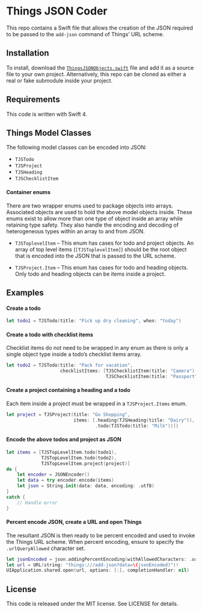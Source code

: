 # Things JSON Coder

This repo contains a Swift file that allows the creation of the JSON required to be passed to the `add-json` command of Things’ URL scheme.

## Installation

To install, download the [`ThingsJSONObjects.swift`](https://github.com/culturedcode/ThingsJSONCoder/blob/master/ThingsJSONObjects.swift) file and add it as a source file to your own project. Alternatively, this repo can be cloned as either a real or fake submodule inside your project.

## Requirements

This code is written with Swift 4.

## Things Model Classes

The following model classes can be encoded into JSON:

* `TJSTodo`
* `TJSProject`
* `TJSHeading`
* `TJSChecklistItem`

#### Container enums

There are two wrapper enums used to package objects into arrays. Associated objects are used to hold the above model objects inside. These enums exist to allow more than one type of object inside an array while retaining type safety. They also handle the encoding and decoding of heterogeneous types within an array to and from JSON.

* `TJSToplevelItem` – This enum has cases for todo and project objects. An array of top level items (`[TJSToplevelItem]`) should be the root object that is encoded into the JSON that is passed to the URL scheme.

* `TJSProject.Item` – This enum has cases for todo and heading objects. Only todo and heading objects can be items inside a project.

## Examples

#### Create a todo

```Swift
let todo1 = TJSTodo(title: "Pick up dry cleaning", when: "today")
```

#### Create a todo with checklist items

Checklist items do not need to be wrapped in any enum as there is only a single object type inside a todo’s checklist items array.

```Swift
let todo2 = TJSTodo(title: "Pack for vacation",
                    checklistItems: [TJSChecklistItem(title: "Camera"),
                                     TJSChecklistItem(title: "Passport")])
```

#### Create a project containing a heading and a todo

Each item inside a project must be wrapped in a `TJSProject.Items` enum.

```Swift
let project = TJSProject(title: "Go Shopping",
                         items: [.heading(TJSHeading(title: "Dairy")),
                                 .todo(TJSTodo(title: "Milk"))])
```

#### Encode the above todos and project as JSON

```Swift
let items = [TJSTopLevelItem.todo(todo1),
             TJSTopLevelItem.todo(todo2),
             TJSTopLevelItem.project(project)]
do {
    let encoder = JSONEncoder()
    let data = try encoder.encode(items)
    let json = String.init(data: data, encoding: .utf8)
}
catch {
    // Handle error
}
```

#### Percent encode JSON, create a URL and open Things

The resultant JSON is then ready to be percent encoded and used to invoke the Things URL scheme. When percent encoding, ensure to specify the `.urlQueryAllowed` character set.

```Swift
let jsonEncoded = json.addingPercentEncoding(withAllowedCharacters: .urlQueryAllowed)!
let url = URL(string: "things:///add-json?data=\(jsonEncoded)")!
UIApplication.shared.open(url, options: [:], completionHandler: nil)
```

## License

This code is released under the MIT license. See LICENSE for details.
